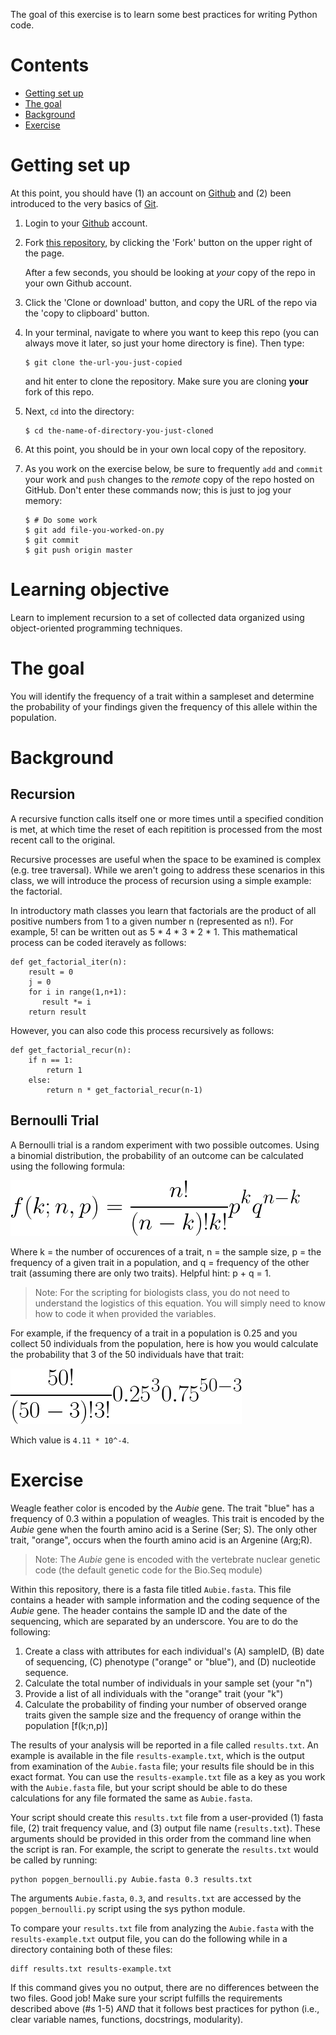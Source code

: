 The goal of this exercise is to learn some best practices for writing Python
code.

# Contents

-   [Getting set up](#getting-set-up)
-   [The goal](#the-goal)
-   [Background](#background)
-   [Exercise](#exercise)


# Getting set up

At this point, you should have
(1) an account on [Github](https://github.com/) and
(2) been introduced to the very basics of [Git](https://git-scm.com/).

1.  Login to your [Github](https://github.com/) account.

1.  Fork [this repository](https://github.com/joaks1/python-script-best-practice), by
    clicking the 'Fork' button on the upper right of the page.

    After a few seconds, you should be looking at *your* 
    copy of the repo in your own Github account.

1.  Click the 'Clone or download' button, and copy the URL of the repo via the
    'copy to clipboard' button.

1.  In your terminal, navigate to where you want to keep this repo (you can
    always move it later, so just your home directory is fine). Then type:

        $ git clone the-url-you-just-copied

    and hit enter to clone the repository. Make sure you are cloning **your**
    fork of this repo.

1.  Next, `cd` into the directory:

        $ cd the-name-of-directory-you-just-cloned

1.  At this point, you should be in your own local copy of the repository.

1.  As you work on the exercise below, be sure to frequently `add` and `commit`
    your work and `push` changes to the *remote* copy of the repo hosted on
    GitHub. Don't enter these commands now; this is just to jog your memory:

        $ # Do some work
        $ git add file-you-worked-on.py
        $ git commit
        $ git push origin master

# Learning objective 

Learn to implement recursion to a set of collected data organized using object-oriented programming techniques.

# The goal

You will identify the frequency of a trait within a sampleset and determine the probability of your findings given the frequency of this allele within the population. 

# Background

## Recursion

A recursive function calls itself one or more times until a specified condition is met, at which time the reset of each repitition is processed from the most recent call to the original.

Recursive processes are useful when the space to be examined is complex (e.g. tree traversal). While we aren't going to address these scenarios in this class, we will introduce the process of recursion using a simple example: the factorial.

In introductory math classes you learn that factorials are the product of all positive numbers from 1 to a given number n (represented as n!). For example, 5! can be written out as 5 * 4 * 3 * 2 * 1. This mathematical process can be coded iteravely as follows:

```
def get_factorial_iter(n):
    result = 0
    j = 0
    for i in range(1,n+1):
       result *= i 
    return result
```

However, you can also code this process recursively as follows:


```
def get_factorial_recur(n):
    if n == 1:
        return 1
    else:
        return n * get_factorial_recur(n-1)
```

## Bernoulli Trial

A Bernoulli trial is a random experiment with two possible outcomes. Using a binomial distribution, the probability of an outcome can be calculated using the following formula:


![binomial-bernoulli](./images/BinomialBernoulli.png)

Where k = the number of occurences of a trait, n = the sample size, p = the frequency of a given trait in a population, and q = frequency of the other trait (assuming there are only two traits). Helpful hint: p + q = 1.

>Note: For the scripting for biologists class, you do not need to understand the logistics of this equation. You will simply need to know how to code it when provided the variables.

For example, if the frequency of a trait in a population is 0.25 and you collect 50 individuals from the population, here is how you would calculate the probability that 3 of the 50 individuals have that trait:


![example-equation](./images/ExampleEquation.png)

Which value is ```4.11 * 10^-4```.

# Exercise

Weagle feather color is encoded by the _Aubie_ gene. The trait "blue" has a frequency of 0.3 within a population of weagles. This trait is encoded by the _Aubie_ gene when the fourth amino acid is a Serine (Ser; S). The only other trait, "orange", occurs when the fourth amino acid is an Argenine (Arg;R).

>Note: The _Aubie_ gene is encoded with the vertebrate nuclear genetic code (the default genetic code for the Bio.Seq module)

Within this repository, there is a fasta file titled ```Aubie.fasta```. This file contains a header with sample information and the coding sequence of the _Aubie_ gene. The header contains the sample ID and the date of the sequencing, which are separated by an underscore. You are to do the following:

1. Create a class with attributes for each individual's (A) sampleID, (B) date of sequencing, (C) phenotype ("orange" or "blue"), and (D) nucleotide sequence.
1. Calculate the total number of individuals in your sample set (your "n")
1. Provide a list of all individuals with the "orange" trait (your "k")
1. Calculate the probability of finding your number of observed orange traits given the sample size and the frequency of orange within the population [f(k;n,p)]

The results of your analysis will be reported in a file called ```results.txt```. An example is available in the file ```results-example.txt```, which is the output from examination of the ```Aubie.fasta``` file; your results file should be in this exact format. You can use the ```results-example.txt``` file as a key as you work with the ```Aubie.fasta``` file, but your script should be able to do these calculations for any file formated the same as ```Aubie.fasta```.

Your script should create this ```results.txt``` file from a user-provided (1) fasta file, (2) trait frequency value, and (3) output file name (```results.txt```). These arguments should be provided in this order from the command line when the script is ran. For example, the script to generate the ```results.txt``` would be called by running:

```
python popgen_bernoulli.py Aubie.fasta 0.3 results.txt
```

The arguments ```Aubie.fasta```, ```0.3```, and ```results.txt``` are accessed by the ```popgen_bernoulli.py``` script using the sys python module.

To compare your ```results.txt``` file from analyzing the ```Aubie.fasta``` with the ```results-example.txt``` output file, you can do the following while in a directory containing both of these files:

```
diff results.txt results-example.txt
```

If this command gives you no output, there are no differences between the two files. Good job! Make sure your script fulfills the requirements described above (#s 1-5) *AND* that it follows best practices for python (i.e., clear variable names, functions, docstrings, modularity).
